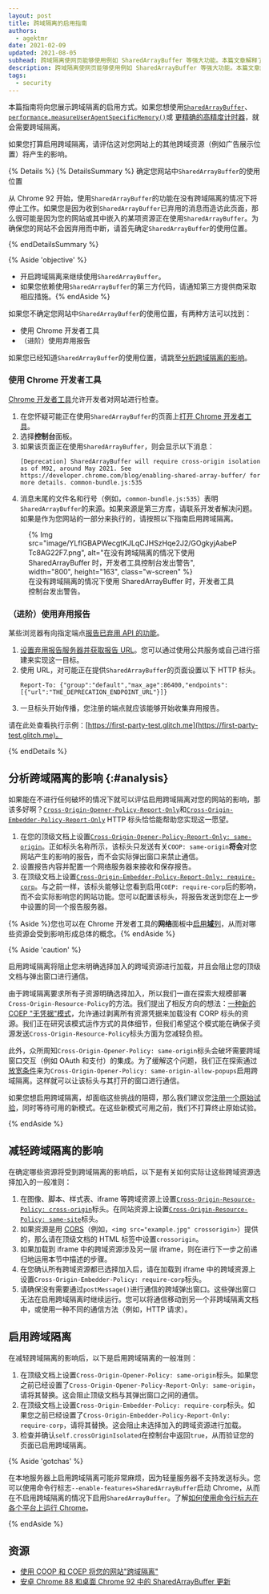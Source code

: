 ```yaml
---
layout: post
title: 跨域隔离的启用指南
authors:
  - agektmr
date: 2021-02-09
updated: 2021-08-05
subhead: 跨域隔离使网页能够使用例如 SharedArrayBuffer 等强大功能。本篇文章解释了如何在您的网站上启用跨域隔离。
description: 跨域隔离使网页能够使用例如 SharedArrayBuffer 等强大功能。本篇文章解释了如何在您的网站上启用跨域隔离。
tags:
  - security
---
```


本篇指南将向您展示跨域隔离的启用方式。如果您想使用[`SharedArrayBuffer`](https://developer.mozilla.org/docs/Web/JavaScript/Reference/Global_Objects/SharedArrayBuffer)、[`performance.measureUserAgentSpecificMemory()`](/monitor-total-page-memory-usage/)或 [更精确的高精度计时器](https://developer.chrome.com/blog/cross-origin-isolated-hr-timers/)，就会需要跨域隔离。

如果您打算启用跨域隔离，请评估这对您网站上的其他跨域资源（例如广告展示位置）将产生的影响。

{% Details %} {% DetailsSummary %} 确定您网站中`SharedArrayBuffer`的使用位置

从 Chrome 92 开始，使用`SharedArrayBuffer`的功能在没有跨域隔离的情况下将停止工作。如果您是因为收到`SharedArrayBuffer`已弃用的消息而造访此页面，那么很可能是因为您的网站或其中嵌入的某项资源正在使用`SharedArrayBuffer`。为确保您的网站不会因弃用而中断，请首先确定`SharedArrayBuffer`的使用位置。

{% endDetailsSummary %}

{% Aside 'objective' %}

- 开启跨域隔离来继续使用`SharedArrayBuffer`。
- 如果您依赖使用`SharedArrayBuffer`的第三方代码，请通知第三方提供商采取相应措施。{% endAside %}

如果您不确定您网站中`SharedArrayBuffer`的使用位置，有两种方法可以找到：

- 使用 Chrome 开发者工具
- （进阶）使用弃用报告

如果您已经知道`SharedArrayBuffer`的使用位置，请跳至[分析跨域隔离的影响](#analysis)。

### 使用 Chrome 开发者工具

[Chrome 开发者工具](https://developers.google.com/web/tools/chrome-devtools/open)允许开发者对网站进行检查。

1. 在您怀疑可能正在使用`SharedArrayBuffer`的页面上[打开 Chrome 开发者工具](https://developers.google.com/web/tools/chrome-devtools/open)。
2. 选择**控制台**面板。
3. 如果该页面正在使用`SharedArrayBuffer`，则会显示以下消息：
    ```text
    [Deprecation] SharedArrayBuffer will require cross-origin isolation as of M92, around May 2021. See https://developer.chrome.com/blog/enabling-shared-array-buffer/ for more details. common-bundle.js:535
    ```
4. 消息末尾的文件名和行号（例如，`common-bundle.js:535`）表明`SharedArrayBuffer`的来源。如果来源是第三方库，请联系开发者解决问题。如果是作为您网站的一部分来执行的，请按照以下指南启用跨域隔离。

<figure class="w-figure">
{% Img src="image/YLflGBAPWecgtKJLqCJHSzHqe2J2/GOgkyjAabePTc8AG22F7.png", alt="在没有跨域隔离的情况下使用 SharedArrayBuffer 时，开发者工具控制台发出警告", width="800", height="163", class="w-screen" %}
<figcaption>在没有跨域隔离的情况下使用 SharedArrayBuffer 时，开发者工具控制台发出警告。</figcaption>
</figure>

### （进阶）使用弃用报告

某些浏览器有向指定端点[报告已弃用 API 的功能](https://wicg.github.io/deprecation-reporting/)。

1. [设置弃用报告服务器并获取报告 URL](/coop-coep/#set-up-reporting-endpoint)。您可以通过使用公共服务或自己进行搭建来实现这一目标。
2. 使用 URL，对可能正在提供`SharedArrayBuffer`的页面设置以下 HTTP 标头。
    ```http
    Report-To: {"group":"default","max_age":86400,"endpoints":[{"url":"THE_DEPRECATION_ENDPOINT_URL"}]}
    ```
3. 一旦标头开始传播，您注册的端点就应该能够开始收集弃用报告。

请在此处查看执行示例：[https://first-party-test.glitch.me](https://first-party-test.glitch.me)。

{% endDetails %}

## 分析跨域隔离的影响 {:#analysis}

如果能在不进行任何破坏的情况下就可以评估启用跨域隔离对您的网站的影响，那该多好啊？[`Cross-Origin-Opener-Policy-Report-Only`](https://developer.mozilla.org/docs/Web/HTTP/Headers/Cross-Origin-Opener-Policy)和[`Cross-Origin-Embedder-Policy-Report-Only`](https://developer.mozilla.org/docs/Web/HTTP/Headers/Cross-Origin-Embedder-Policy) HTTP 标头恰恰能帮助您实现这一愿望。

1. 在您的顶级文档上设置[`Cross-Origin-Opener-Policy-Report-Only: same-origin`](/coop-coep/#1.-set-the-cross-origin-opener-policy:-same-origin-header-on-the-top-level-document)。正如标头名称所示，该标头只发送有关`COOP: same-origin`**将会**对您网站产生的影响的报告，而不会实际弹出窗口来禁止通信。
2. 设置报告内容并配置一个网络服务器来接收和保存报告。
3. 在顶级文档上设置[`Cross-Origin-Embedder-Policy-Report-Only: require-corp`](/coop-coep/#3.-use-the-coep-report-only-http-header-to-assess-embedded-resources)。与之前一样，该标头能够让您看到启用`COEP: require-corp`后的影响，而不会实际影响您的网站功能。您可以配置该标头，将报告发送到您在上一步中设置的同一个报告服务器。

{% Aside %}您也可以在 Chrome 开发者工具的**网络**面板中[启用**域**列](https://developers.google.com/web/tools/chrome-devtools/network#information)，从而对哪些资源会受到影响形成总体的概念。{% endAside %}

{% Aside 'caution' %}

启用跨域隔离将阻止您未明确选择加入的跨域资源进行加载，并且会阻止您的顶级文档与弹出窗口进行通信。

由于跨域隔离要求所有子资源明确选择加入，所以我们一直在探索大规模部署`Cross-Origin-Resource-Policy`的方法。我们提出了相反方向的想法：[一种新的 COEP "无凭据"模式](https://github.com/mikewest/credentiallessness/)，允许通过剥离所有资源凭据来加载没有 CORP 标头的资源。我们正在研究该模式运作方式的具体细节，但我们希望这个模式能在确保子资源发送`Cross-Origin-Resource-Policy`标头方面为您减轻负担。

此外，众所周知`Cross-Origin-Opener-Policy: same-origin`标头会破坏需要跨域窗口交互（例如 OAuth 和支付）的集成。为了缓解这个问题，我们正在探索通过[放宽条件](https://github.com/whatwg/html/issues/6364)来为`Cross-Origin-Opener-Policy: same-origin-allow-popups`启用跨域隔离。这样就可以让该标头与其打开的窗口进行通信。

如果您想启用跨域隔离，却面临这些挑战的阻碍，那么我们建议您[注册一个原始试验](https://developer.chrome.com/blog/enabling-shared-array-buffer/#origin-trial)，同时等待可用的新模式。在这些新模式可用之前，我们不打算终止原始试验。

{% endAside %}

## 减轻跨域隔离的影响

在确定哪些资源将受到跨域隔离的影响后，以下是有关如何实际让这些跨域资源选择加入的一般准则：

1. 在图像、脚本、样式表、iframe 等跨域资源上设置[`Cross-Origin-Resource-Policy: cross-origin`](https://resourcepolicy.fyi/#cross-origin)标头。在同站资源上设置[`Cross-Origin-Resource-Policy: same-site`](https://resourcepolicy.fyi/#same-origin)标头。
2. 如果资源是用 [CORS](/cross-origin-resource-sharing/)（例如，`<img src="example.jpg" crossorigin>`）提供的，那么请在顶级文档的 HTML 标签中设置`crossorigin`。
3. 如果加载到 iframe 中的跨域资源涉及另一层 iframe，则在进行下一步之前递归地运用本节中描述的步骤。
4. 在您确认所有跨域资源都已选择加入后，请在加载到 iframe 中的跨域资源上设置`Cross-Origin-Embedder-Policy: require-corp`标头。
5. 请确保没有需要通过`postMessage()`进行通信的跨域弹出窗口。这些弹出窗口无法在启用跨域隔离时继续运行。您可以将通信移动到另一个非跨域隔离文档中，或使用一种不同的通信方法（例如，HTTP 请求）。

## 启用跨域隔离

在减轻跨域隔离的影响后，以下是启用跨域隔离的一般准则：

1. 在顶级文档上设置`Cross-Origin-Opener-Policy: same-origin`标头。如果您之前已经设置了`Cross-Origin-Opener-Policy-Report-Only: same-origin`，请将其替换。这会阻止顶级文档与其弹出窗口之间的通信。
2. 在顶级文档上设置`Cross-Origin-Embedder-Policy: require-corp`标头。如果您之前已经设置了`Cross-Origin-Embedder-Policy-Report-Only: require-corp`，请将其替换。这会阻止未选择加入的跨域资源进行加载。
3. 检查并确认`self.crossOriginIsolated`在控制台中返回`true`，从而验证您的页面已启用跨域隔离。

{% Aside 'gotchas' %}

在本地服务器上启用跨域隔离可能非常麻烦，因为轻量服务器不支持发送标头。您可以使用命令行标志`--enable-features=SharedArrayBuffer`启动 Chrome，从而在不启用跨域隔离的情况下启用`SharedArrayBuffer`。了解[如何使用命令行标志在各个平台上运行 Chrome](https://www.chromium.org/developers/how-tos/run-chromium-with-flags)。

{% endAside %}

## 资源

- [使用 COOP 和 COEP 将您的网站"跨域隔离"](/coop-coep/)
- [安卓 Chrome 88 和桌面 Chrome 92 中的 SharedArrayBuffer 更新](https://developer.chrome.com/blog/enabling-shared-array-buffer/)
